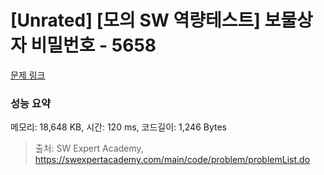 # [Unrated] [모의 SW 역량테스트] 보물상자 비밀번호 - 5658 

[문제 링크](https://swexpertacademy.com/main/code/problem/problemDetail.do?contestProbId=AWXRUN9KfZ8DFAUo) 

### 성능 요약

메모리: 18,648 KB, 시간: 120 ms, 코드길이: 1,246 Bytes



> 출처: SW Expert Academy, https://swexpertacademy.com/main/code/problem/problemList.do